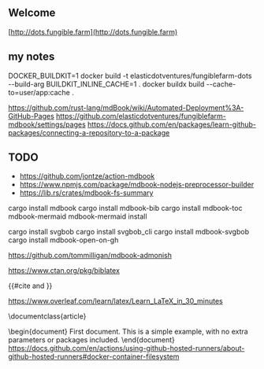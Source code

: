 
## Welcome

[http://dots.fungible.farm](http://dots.fungible.farm)

## my notes
DOCKER_BUILDKIT=1 docker build -t elasticdotventures/fungiblefarm-dots --build-arg BUILDKIT_INLINE_CACHE=1 .
 docker buildx build --cache-to=user/app:cache .

 https://github.com/rust-lang/mdBook/wiki/Automated-Deployment%3A-GitHub-Pages
 https://github.com/elasticdotventures/fungiblefarm-mdbook/settings/pages
 https://docs.github.com/en/packages/learn-github-packages/connecting-a-repository-to-a-package



## TODO
* https://github.com/jontze/action-mdbook
* https://www.npmjs.com/package/mdbook-nodejs-preprocessor-builder
* https://lib.rs/crates/mdbook-fs-summary

cargo install mdbook
cargo install mdbook-bib
cargo install mdbook-toc mdbook-mermaid
mdbook-mermaid install

cargo install svgbob
cargo install svgbob_cli
cargo install mdbook-svgbob
cargo install mdbook-open-on-gh

https://github.com/tommilligan/mdbook-admonish



https://www.ctan.org/pkg/biblatex

{{#cite and }}

https://www.overleaf.com/learn/latex/Learn_LaTeX_in_30_minutes

\documentclass{article}

\begin{document}
First document. This is a simple example, with no 
extra parameters or packages included.
\end{document}
https://docs.github.com/en/actions/using-github-hosted-runners/about-github-hosted-runners#docker-container-filesystem

